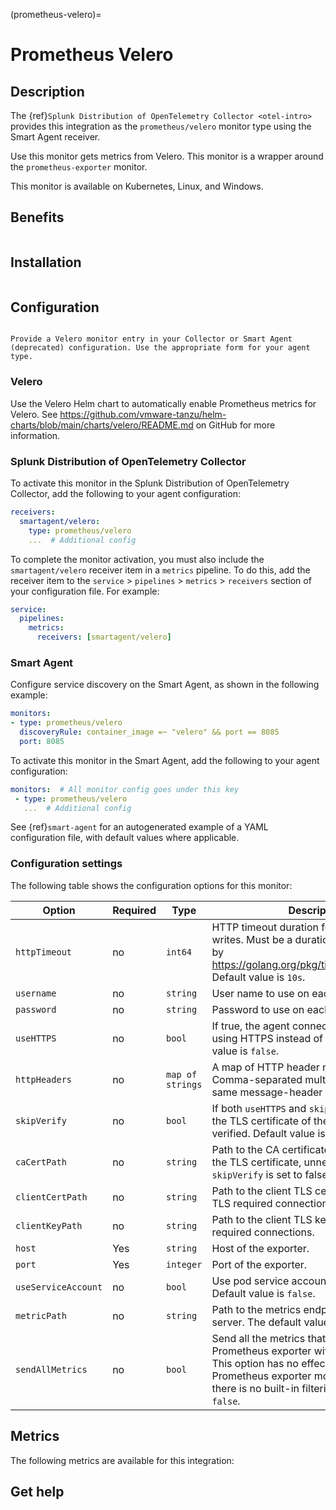 (prometheus-velero)=

# Prometheus Velero
<meta name="description" content="Documentation on the prometheus/velero monitor">

## Description

The {ref}`Splunk Distribution of OpenTelemetry Collector <otel-intro>` provides this integration as the `prometheus/velero` monitor type using the Smart Agent receiver. 

Use this monitor gets metrics from Velero. This monitor is a wrapper around the `prometheus-exporter` monitor.

This monitor is available on Kubernetes, Linux, and Windows.

## Benefits

```{include} /_includes/benefits.md
```

## Installation

```{include} /_includes/collector-installation.md
```

## Configuration

```{include} /_includes/configuration.md
```

```{note}
Provide a Velero monitor entry in your Collector or Smart Agent (deprecated) configuration. Use the appropriate form for your agent type.
```

### Velero

Use the Velero Helm chart to automatically enable Prometheus metrics for Velero. See https://github.com/vmware-tanzu/helm-charts/blob/main/charts/velero/README.md on GitHub for more information.

### Splunk Distribution of OpenTelemetry Collector

To activate this monitor in the Splunk Distribution of OpenTelemetry Collector, add the following to your agent configuration:

```yaml
receivers:
  smartagent/velero:
    type: prometheus/velero
    ...  # Additional config
```

To complete the monitor activation, you must also include the `smartagent/velero` receiver item in a `metrics` pipeline. To do this, add the receiver item to the `service` > `pipelines` > `metrics` > `receivers` section of your configuration file. For example:

```yaml
service:
  pipelines:
    metrics:
      receivers: [smartagent/velero]
```

### Smart Agent

Configure service discovery on the Smart Agent, as shown in the following example:

```yaml
monitors:
- type: prometheus/velero
  discoveryRule: container_image =~ "velero" && port == 8085
  port: 8085
```

To activate this monitor in the Smart Agent, add the following to your agent configuration:

```yaml
monitors:  # All monitor config goes under this key
 - type: prometheus/velero
   ...  # Additional config
```

See {ref}`smart-agent` for an autogenerated example of a YAML configuration file, with default values where applicable.

### Configuration settings

The following table shows the configuration options for this monitor:

| Option | Required | Type | Description |
| --- | --- | --- | --- |
| `httpTimeout` | no | `int64` | HTTP timeout duration for both reads and writes. Must be a duration string accepted by https://golang.org/pkg/time/#ParseDuration. Default value is `10s`. |
| `username` | no | `string` | User name to use on each request. |
| `password` | no | `string` | Password to use on each request. |
| `useHTTPS` | no | `bool` | If true, the agent connects to the server using HTTPS instead of plain HTTP. Default value is `false`. |
| `httpHeaders` | no | `map of strings` | A map of HTTP header names to values. Comma-separated multiple values for the same message-header are supported. |
| `skipVerify` | no | `bool` | If both `useHTTPS` and `skipVerify` are `true`, the TLS certificate of the exporter is not verified. Default value is `false`. |
| `caCertPath` | no | `string` | Path to the CA certificate that has signed the TLS certificate, unnecessary if `skipVerify` is set to false. |
| `clientCertPath` | no | `string` | Path to the client TLS certificate to use for TLS required connections. |
| `clientKeyPath` | no | `string` | Path to the client TLS key to use for TLS required connections. |
| `host` | Yes | `string` | Host of the exporter. |
| `port` | Yes | `integer` | Port of the exporter. |
| `useServiceAccount` | no | `bool` | Use pod service account to authenticate. Default value is `false`. |
| `metricPath` | no | `string` | Path to the metrics endpoint on the exporter server. The default value is `/metrics`. |
| `sendAllMetrics` | no | `bool` | Send all the metrics that come out of the Prometheus exporter without any filtering. This option has no effect when using the Prometheus exporter monitor directly, since there is no built-in filtering. Default value is `false`. |

## Metrics

The following metrics are available for this integration:

<div class="metrics-yaml" url="https://raw.githubusercontent.com/signalfx/signalfx-agent/main/pkg/monitors/prometheus/velero/metadata.yaml"></div>

## Get help

```{include} /_includes/troubleshooting.md
```

